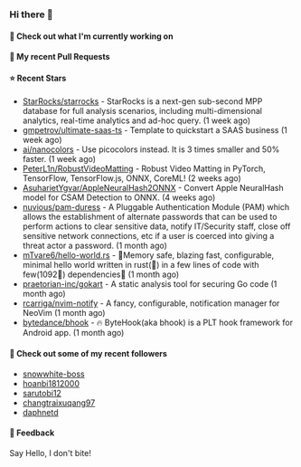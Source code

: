 ### Hi there 👋

#### 👷 Check out what I'm currently working on

#### 🔨 My recent Pull Requests


#### ⭐ Recent Stars

- [StarRocks/starrocks](https://github.com/StarRocks/starrocks) - StarRocks is a next-gen sub-second MPP database for full analysis scenarios, including multi-dimensional analytics, real-time analytics and ad-hoc query. (1 week ago)
- [gmpetrov/ultimate-saas-ts](https://github.com/gmpetrov/ultimate-saas-ts) - Template to quickstart a SAAS business (1 week ago)
- [ai/nanocolors](https://github.com/ai/nanocolors) - Use picocolors instead. It is 3 times smaller and 50% faster. (1 week ago)
- [PeterL1n/RobustVideoMatting](https://github.com/PeterL1n/RobustVideoMatting) - Robust Video Matting in PyTorch, TensorFlow, TensorFlow.js, ONNX, CoreML! (2 weeks ago)
- [AsuharietYgvar/AppleNeuralHash2ONNX](https://github.com/AsuharietYgvar/AppleNeuralHash2ONNX) - Convert Apple NeuralHash model for CSAM Detection to ONNX. (4 weeks ago)
- [nuvious/pam-duress](https://github.com/nuvious/pam-duress) - A Pluggable Authentication Module (PAM) which allows the establishment of alternate passwords that can be used to perform actions to clear sensitive data, notify IT/Security staff, close off sensitive network connections, etc if a user is coerced into giving a threat actor a password. (1 month ago)
- [mTvare6/hello-world.rs](https://github.com/mTvare6/hello-world.rs) - 🚀Memory safe, blazing fast, configurable, minimal hello world written in rust(🚀) in a few lines of code with few(1092🚀) dependencies🚀 (1 month ago)
- [praetorian-inc/gokart](https://github.com/praetorian-inc/gokart) - A static analysis tool for securing Go code (1 month ago)
- [rcarriga/nvim-notify](https://github.com/rcarriga/nvim-notify) - A fancy, configurable, notification manager for NeoVim (1 month ago)
- [bytedance/bhook](https://github.com/bytedance/bhook) - 🔥 ByteHook(aka bhook) is a PLT hook framework for Android app. (1 month ago)

#### 👯 Check out some of my recent followers

- [snowwhite-boss](https://github.com/snowwhite-boss)
- [hoanbi1812000](https://github.com/hoanbi1812000)
- [sarutobi12](https://github.com/sarutobi12)
- [changtraixuqang97](https://github.com/changtraixuqang97)
- [daphnetd](https://github.com/daphnetd)

#### 💬 Feedback

Say Hello, I don't bite!